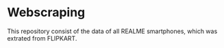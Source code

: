 # Webscraping

This repository consist of the data of all REALME smartphones, which was extrated from FLIPKART.
